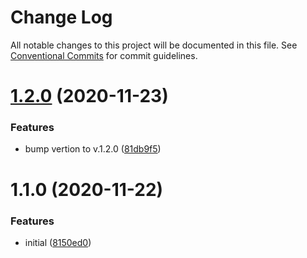 # Change Log

All notable changes to this project will be documented in this file.
See [Conventional Commits](https://conventionalcommits.org) for commit guidelines.

# [1.2.0](https://github.com/maximegel/jumpstart-lerna-semrel/compare/@jumpstart-lerna-semrel/foo@1.1.0...@jumpstart-lerna-semrel/foo@1.2.0) (2020-11-23)

### Features

- bump vertion to v.1.2.0 ([81db9f5](https://github.com/maximegel/jumpstart-lerna-semrel/commit/81db9f50919346b212b87fffac46022453c6b0f3))

# 1.1.0 (2020-11-22)

### Features

- initial ([8150ed0](https://github.com/maximegel/jumpstart-lerna-semrel/commit/8150ed07750e611241ee3ab83b761eb0c372d1b2))
